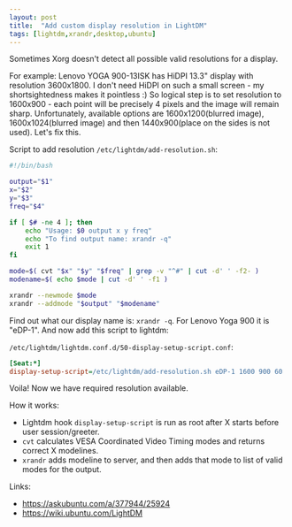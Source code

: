 ```yaml
---
layout: post
title:  "Add custom display resolution in LightDM"
tags: [lightdm,xrandr,desktop,ubuntu]
---
```


Sometimes Xorg doesn't detect all possible valid resolutions for a display.

For example: Lenovo YOGA 900-13ISK has HiDPI 13.3" display with resolution 3600x1800. I don't need HiDPI on such a small screen - my shortsightedness makes it pointless :) So logical step is to set resolution to 1600x900 - each point will be precisely 4 pixels and the image will remain sharp. Unfortunately, available options are 1600x1200(blurred image), 1600x1024(blurred image) and then 1440x900(place on the sides is not used). Let's fix this.

Script to add resolution `/etc/lightdm/add-resolution.sh`:

```bash
#!/bin/bash

output="$1"
x="$2"
y="$3"
freq="$4"

if [ $# -ne 4 ]; then
    echo "Usage: $0 output x y freq"
    echo "To find output name: xrandr -q"
    exit 1
fi

mode=$( cvt "$x" "$y" "$freq" | grep -v "^#" | cut -d' ' -f2- )
modename=$( echo $mode | cut -d' ' -f1 )

xrandr --newmode $mode
xrandr --addmode "$output" "$modename"
```

Find out what our display name is: `xrandr -q`. For Lenovo Yoga 900 it is "eDP-1". And now add this script to lightdm:

`/etc/lightdm/lightdm.conf.d/50-display-setup-script.conf`:

```ini
[Seat:*]
display-setup-script=/etc/lightdm/add-resolution.sh eDP-1 1600 900 60
```

Voila! Now we have required resolution available.

How it works:
 * Lightdm hook `display-setup-script` is run as root after X starts before user session/greeter.
* `cvt` calculates VESA Coordinated Video Timing modes and returns correct X modelines.
* `xrandr` adds modeline to server, and then adds that mode to list of valid modes for the output.

Links:
 * https://askubuntu.com/a/377944/25924
 * https://wiki.ubuntu.com/LightDM
